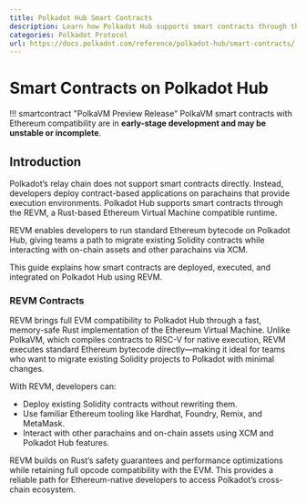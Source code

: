 ```yaml
---
title: Polkadot Hub Smart Contracts
description: Learn how Polkadot Hub supports smart contracts through the REVM, a Rust-based Ethereum Virtual Machine compatible runtime.
categories: Polkadot Protocol
url: https://docs.polkadot.com/reference/polkadot-hub/smart-contracts/
---
```


# Smart Contracts on Polkadot Hub

!!! smartcontract "PolkaVM Preview Release"
    PolkaVM smart contracts with Ethereum compatibility are in **early-stage development and may be unstable or incomplete**.
## Introduction

Polkadot’s relay chain does not support smart contracts directly. Instead, developers deploy contract-based applications on parachains that provide execution environments. Polkadot Hub supports smart contracts through the REVM, a Rust-based Ethereum Virtual Machine compatible runtime.

REVM enables developers to run standard Ethereum bytecode on Polkadot Hub, giving teams a path to migrate existing Solidity contracts while interacting with on-chain assets and other parachains via XCM.

This guide explains how smart contracts are deployed, executed, and integrated on Polkadot Hub using REVM.



### REVM Contracts



REVM brings full EVM compatibility to Polkadot Hub through a fast, memory-safe Rust implementation of the Ethereum Virtual Machine. Unlike PolkaVM, which compiles contracts to RISC-V for native execution, REVM executes standard Ethereum bytecode directly—making it ideal for teams who want to migrate existing Solidity projects to Polkadot with minimal changes.

With REVM, developers can:

- Deploy existing Solidity contracts without rewriting them.
- Use familiar Ethereum tooling like Hardhat, Foundry, Remix, and MetaMask.
- Interact with other parachains and on-chain assets using XCM and Polkadot Hub features.

REVM builds on Rust’s safety guarantees and performance optimizations while retaining full opcode compatibility with the EVM. This provides a reliable path for Ethereum-native developers to access Polkadot’s cross-chain ecosystem.
